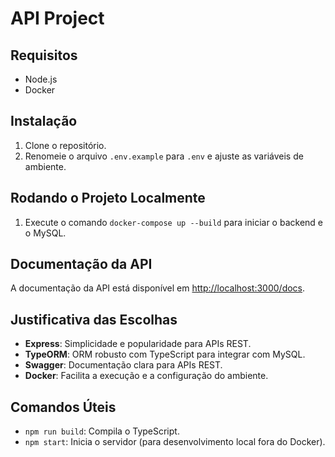 # API Project

## Requisitos
- Node.js
- Docker

## Instalação

1. Clone o repositório.
2. Renomeie o arquivo `.env.example` para `.env` e ajuste as variáveis de ambiente.

## Rodando o Projeto Localmente

1. Execute o comando `docker-compose up --build` para iniciar o backend e o MySQL.

## Documentação da API
A documentação da API está disponível em [http://localhost:3000/docs](http://localhost:3000/docs).

## Justificativa das Escolhas
- **Express**: Simplicidade e popularidade para APIs REST.
- **TypeORM**: ORM robusto com TypeScript para integrar com MySQL.
- **Swagger**: Documentação clara para APIs REST.
- **Docker**: Facilita a execução e a configuração do ambiente.

## Comandos Úteis

- `npm run build`: Compila o TypeScript.
- `npm start`: Inicia o servidor (para desenvolvimento local fora do Docker).
